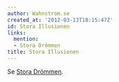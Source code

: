 ```yaml
---
author: Wahnstrom.se
created_at: '2012-03-13T18:15:47Z'
id: Stora Illusionen
links:
  mention:
  - Stora Drömmen
title: Stora Illusionen
---
```


Se [Stora Drömmen].

  [Stora Drömmen]: Stora_Drömmen